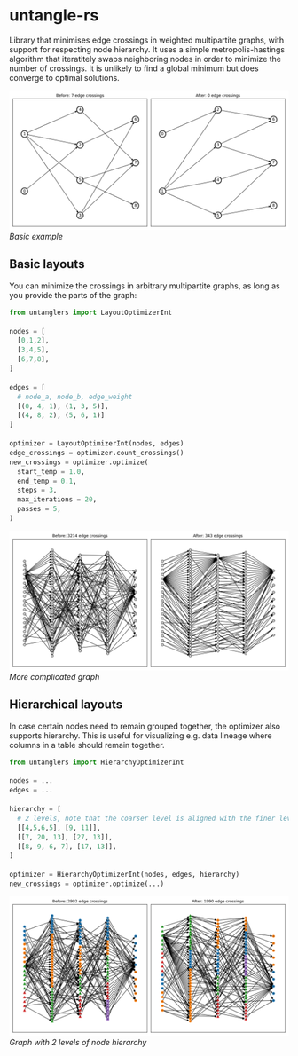 # untangle-rs
Library that minimises edge crossings in weighted multipartite graphs, with support for respecting node hierarchy. It uses a simple metropolis-hastings algorithm that iteratitely swaps neighboring nodes in order to minimize the number of crossings. It is unlikely to find a global minimum but does converge to optimal solutions.

![Basic example](docs/images/basic.png)
*Basic example*

## Basic layouts

You can minimize the crossings in arbitrary multipartite graphs, as long as you provide the parts of the graph:

```python
from untanglers import LayoutOptimizerInt

nodes = [
  [0,1,2],
  [3,4,5],
  [6,7,8],
]

edges = [
  # node_a, node_b, edge_weight
  [(0, 4, 1), (1, 3, 5)],
  [(4, 8, 2), (5, 6, 1)]
]

optimizer = LayoutOptimizerInt(nodes, edges)
edge_crossings = optimizer.count_crossings()
new_crossings = optimizer.optimize(
  start_temp = 1.0,
  end_temp = 0.1,
  steps = 3,
  max_iterations = 20,
  passes = 5,
)
```

![Complicated example](docs/images/complex.png)
*More complicated graph*

## Hierarchical layouts

In case certain nodes need to remain grouped together, the optimizer also supports hierarchy. This is useful for visualizing e.g. data lineage where columns in a table should remain together.

```python
from untanglers import HierarchyOptimizerInt

nodes = ...
edges = ...

hierarchy = [
  # 2 levels, note that the coarser level is aligned with the finer level
  [[4,5,6,5], [9, 11]],
  [[7, 20, 13], [27, 13]],
  [[8, 9, 6, 7], [17, 13]],
]

optimizer = HierarchyOptimizerInt(nodes, edges, hierarchy)
new_crossings = optimizer.optimize(...)
```

![Hierarchical example](docs/images/hierarchy.png)
*Graph with 2 levels of node hierarchy*
